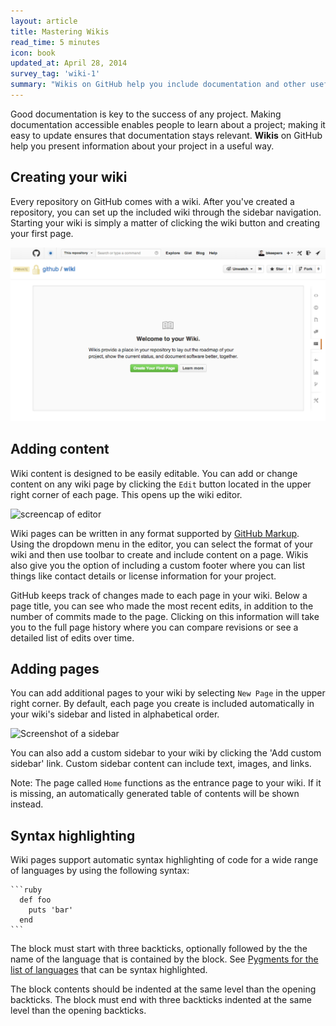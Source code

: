 ```yaml
---
layout: article
title: Mastering Wikis
read_time: 5 minutes
icon: book
updated_at: April 28, 2014
survey_tag: 'wiki-1'
summary: "Wikis on GitHub help you include documentation and other useful information about your project. This guide will help you learn how to create a wiki and add content."
---
```


Good documentation is key to the success of any project. Making documentation accessible enables people to learn about a project; making it easy to update ensures that documentation stays relevant. **Wikis** on GitHub help you present information about your project in a useful way.

## Creating your wiki

Every repository on GitHub comes with a wiki. After you've created a repository, you can set up the included wiki through the sidebar navigation. Starting your wiki is simply a matter of clicking the wiki button and creating your first page.

![Screenshot a starting wiki](wiki-start.png)

## Adding content

Wiki content is designed to be easily editable. You can add or change content on any wiki page by clicking the `Edit` button located in the upper right corner of each page. This opens up the wiki editor.

![screencap of editor]()

Wiki pages can be written in any format supported by [GitHub Markup](http://github.com/github/markup). Using the dropdown menu in the editor, you can select the format of your wiki and then use toolbar to create and include content on a page. Wikis also give you the option of including a custom footer where you can list things like contact details or license information for your project.

GitHub keeps track of changes made to each page in your wiki. Below a page title, you can see who made the most recent edits, in addition to the number of commits made to the page. Clicking on this information will take you to the full page history where you can compare revisions or see a detailed list of edits over time.

## Adding pages

You can add additional pages to your wiki by selecting `New Page` in the upper right corner. By default, each page you create is included automatically in your wiki's sidebar and listed in alphabetical order.

![Screenshot of a sidebar]()

You can also add a custom sidebar to your wiki by clicking the 'Add custom sidebar' link. Custom sidebar content can include text, images, and links.

Note: The page called `Home` functions as the entrance page to your wiki. If it is missing, an automatically generated table of contents will be shown instead.

## Syntax highlighting

Wiki pages support automatic syntax highlighting of code for a wide range of languages by using the following syntax:

    ```ruby
      def foo
        puts 'bar'
      end
    ```

The block must start with three backticks, optionally followed by the the name of the language that is contained by the block. See [Pygments for the list of languages](http://pygments.org/docs/lexers/) that can be syntax highlighted.

The block contents should be indented at the same level than the opening backticks. The block must end with three backticks indented at the same level than the opening backticks.
